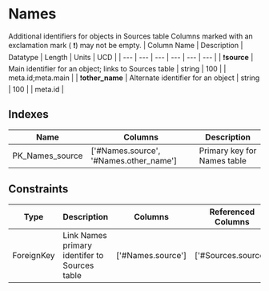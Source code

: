 # Names
Additional identifiers for objects in Sources table
Columns marked with an exclamation mark ( :exclamation:) may not be empty.
| Column Name | Description | Datatype | Length | Units  | UCD |
| --- | --- | --- | --- | --- | --- |
| :exclamation:**source** | Main identifier for an object; links to Sources table | string | 100 |  | meta.id;meta.main  |
| :exclamation:**other_name** | Alternate identifier for an object | string | 100 |  | meta.id  |

## Indexes
| Name | Columns | Description |
| --- | --- | --- |
| PK_Names_source | ['#Names.source', '#Names.other_name'] | Primary key for Names table |

## Constraints
| Type | Description | Columns | Referenced Columns |
| --- | --- | --- | --- |
| ForeignKey | Link Names primary identifer to Sources table | ['#Names.source'] | ['#Sources.source'] |

